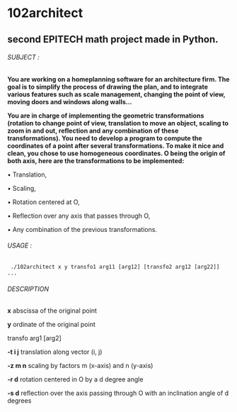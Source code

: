 # 102architect

## second EPITECH math project made in Python.


###### SUBJECT :

**You are working on a homeplanning software for an architecture firm. The goal is to simplify the process of
drawing the plan, and to integrate various features such as scale management, changing the point of view,
moving doors and windows along walls...**

**You are in charge of implementing the geometric transformations (rotation to change point of view, translation to move an object, scaling to zoom in and out, reflection
and any combination of these transformations).
You need to develop a program to compute the coordinates of a point after several transformations. To
make it nice and clean, you chose to use homogeneous coordinates. O being the origin of both axis, here
are the transformations to be implemented:**

  • Translation,
  
  • Scaling,
  
  • Rotation centered at O,
  
  • Reflection over any axis that passes through O,
  
  • Any combination of the previous transformations.
  

###### USAGE :

   ``` ./102architect x y transfo1 arg11 [arg12] [transfo2 arg12 [arg22]] ...```
    
###### DESCRIPTION

  **x** abscissa of the original point
  
  **y** ordinate of the original point
  
  transfo arg1 [arg2]
  
   **-t i j** translation along vector (i, j)
    
   **-z m n** scaling by factors m (x-axis) and n (y-axis)
   
   **-r d** rotation centered in O by a d degree angle
    
   **-s d** reflection over the axis passing through O with an inclination angle of d degrees

